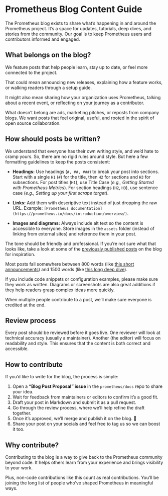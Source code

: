 # Prometheus Blog Content Guide

The Prometheus blog exists to share what’s happening in and around the Prometheus project.
It’s a space for updates, tutorials, deep dives, and stories from the community.
Our goal is to keep Prometheus users and contributors informed and engaged.  


## What belongs on the blog?

We feature posts that help people learn, stay up to date, or feel more 
connected to the project.

That could mean announcing new releases, explaining how a feature works, 
or walking readers through a setup guide.

It might also mean sharing how your organization uses Prometheus, 
talking about a recent event, or reflecting on your journey as a contributor.  

What doesn’t belong are ads, marketing pitches, or reposts from company blogs.
We want posts that feel original, useful, and rooted in the spirit of open source collaboration.  


## How should posts be written?

We understand that everyone has their own writing style, and we’d hate to cramp yours.
So, there are no rigid rules around style. But here a few formatting guidelines to keep the posts consistent:
- **Headings:** Use headings (`#, ##, ###`) to break your post into sections.
  Start with a single `H1` (`#`) for the title, then `H2` for sections and `H3` for subsections.
  For post titles (`H1`), use Title Case (_e.g., Getting Started with Prometheus Metrics_).
  For section headings (`H2`, `H3`), use sentence case (_e.g., Setting up your first scrape target_).

- **Links:** Add them with descriptive text instead of just dropping the raw URL. Example:
`[Prometheus documentation](https://prometheus.io/docs/introduction/overview/)`.

- **Images and diagrams:** Always include alt text so the content is accessible to everyone.
  Store images in the `assets` folder (instead of linking from external sites) and reference them in your post.
  
The tone should be friendly and professional.
If you’re not sure what that looks like, take a look at some of the [previously published posts](https://prometheus.io/blog/) 
on the blog for inspiration.  

Most posts fall somewhere between 800 words (like [this short announcements](https://prometheus.io/blog/2023/09/01/promcon2023-schedule/)) 
and 1500 words (like [this long deep dive](https://prometheus.io/blog/2021/11/16/agent/)).   

If you include code snippets or configuration examples, please make sure they work as written.
Diagrams or screenshots are also great additions if they help readers grasp complex ideas more quickly.  

When multiple people contribute to a post, we’ll make sure everyone is credited at the end.  


## Review process

Every post should be reviewed before it goes live.
One reviewer will look at technical accuracy (usually a maintainer).
Another (the editor) will focus on readability and style.
This ensures that the content is both correct and accessible.  


## How to contribute

If you’d like to write for the blog, the process is simple:  

1. Open a **“Blog Post Proposal” issue** in the `prometheus/docs` repo to share your idea.  
2. Wait for feedback from maintainers or editors to confirm it’s a good fit.  
3. Draft your post in Markdown and submit it as a pull request.  
4. Go through the review process, where we’ll help refine the draft together.  
5. Once it’s approved, we’ll merge and publish it on the blog. 🎉
6. Share your post on your socials and feel free to tag us so we can boost it too. 


## Why contribute?

Contributing to the blog is a way to give back to the Prometheus community beyond code.
It helps others learn from your experience and brings visibility to your work.  

Plus, non-code contributions like this count as real contributions. You’ll be joining 
the long list of people who’ve shaped Prometheus in meaningful ways.  

